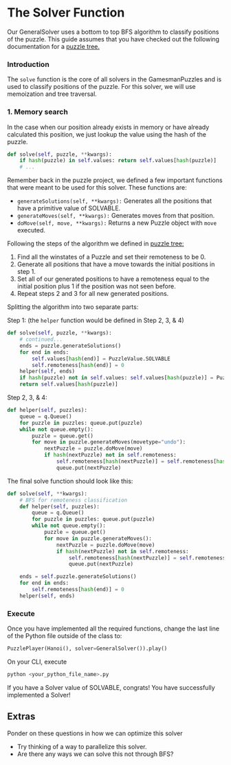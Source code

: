 # The Solver Function

Our GeneralSolver uses a bottom to top BFS algorithm to classify positions of the puzzle. This guide assumes that you have checked out the following documentation for a [puzzle tree.](https://nyc.cs.berkeley.edu/wiki/Puzzle_tree)

### Introduction
The `solve` function is the core of all solvers in the GamesmanPuzzles and is used to classify positions of the puzzle. For this solver, we will use memoization and tree traversal.

### 1. Memory search 
In the case when our position already exists in memory or have already calculated this position, we just lookup the value using the hash of the puzzle.

```python
def solve(self, puzzle, **kwargs):
    if hash(puzzle) in self.values: return self.values[hash(puzzle)]
    # ...
```

Remember back in the puzzle project, we defined a few important functions that were meant to be used for this solver. These functions are:
- ```generateSolutions(self, **kwargs):``` Generates all the positions that have a primitive value of SOLVABLE.
- ```generateMoves(self, **kwargs):``` Generates moves from that position.
- ```doMove(self, move, **kwargs):``` Returns a new Puzzle object with ```move``` executed. 

Following the steps of the algorithm we defined in [puzzle tree:](https://nyc.cs.berkeley.edu/wiki/Puzzle_tree)

1. Find all the winstates of a Puzzle and set their remoteness to be 0.
2. Generate all positions that have a move towards the initial positions in step 1.
3. Set all of our generated positions to have a remoteness equal to the initial position plus 1 if the position was not seen before.
4. Repeat steps 2 and 3 for all new generated positions.

Splitting the algorithm into two separate parts:

Step 1: (the ```helper``` function would be defined in Step 2, 3, & 4)
```python
def solve(self, puzzle, **kwargs):
    # continued...
    ends = puzzle.generateSolutions()
    for end in ends: 
        self.values[hash(end)] = PuzzleValue.SOLVABLE
        self.remoteness[hash(end)] = 0
    helper(self, ends)
    if hash(puzzle) not in self.values: self.values[hash(puzzle)] = PuzzleValue.UNSOLVABLE
    return self.values[hash(puzzle)]
```

Step 2, 3, & 4: 
```python
def helper(self, puzzles):
    queue = q.Queue()
    for puzzle in puzzles: queue.put(puzzle)
    while not queue.empty():
        puzzle = queue.get()
        for move in puzzle.generateMoves(movetype="undo"):
            nextPuzzle = puzzle.doMove(move)
            if hash(nextPuzzle) not in self.remoteness:
                self.remoteness[hash(nextPuzzle)] = self.remoteness[hash(puzzle)] + 1
                queue.put(nextPuzzle)
```

The final solve function should look like this:
```python
def solve(self, **kwargs):
    # BFS for remoteness classification
    def helper(self, puzzles):
        queue = q.Queue()
        for puzzle in puzzles: queue.put(puzzle)
        while not queue.empty():
            puzzle = queue.get()
            for move in puzzle.generateMoves():
                nextPuzzle = puzzle.doMove(move)
                if hash(nextPuzzle) not in self.remoteness:
                    self.remoteness[hash(nextPuzzle)] = self.remoteness[hash(puzzle)] + 1
                    queue.put(nextPuzzle)

    ends = self.puzzle.generateSolutions()
    for end in ends: 
        self.remoteness[hash(end)] = 0
    helper(self, ends)
```

### Execute
Once you have implemented all the required functions, change the last line of the Python file outside of the class to:
```python
PuzzlePlayer(Hanoi(), solver=GeneralSolver()).play()
```
On your CLI, execute
```bash
python <your_python_file_name>.py
```
If you have a Solver value of SOLVABLE, congrats! You have successfully implemented a Solver!

## Extras
Ponder on these questions in how we can optimize this solver
- Try thinking of a way to parallelize this solver.
- Are there any ways we can solve this not through BFS?
